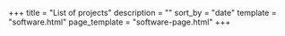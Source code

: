 +++
title = "List of projects"
description = ""
sort_by = "date"
template = "software.html"
page_template = "software-page.html"
+++
